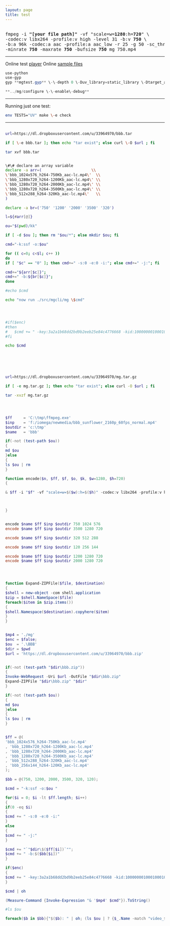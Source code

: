 ```yaml
---
layout: page
title: test
---
```


<pre>

fmpeg -i <b>"[your file path]"</b> -vf "scale=w=<b>1280</b>:h=<b>720</b>" \
-codec:v libx264 -profile:v high -level 31 -b:v <b>750</b> \
-b:a 96k -codec:a aac -profile:a aac_low -r 25 -g 50 -sc_threshold 0 -x264opts ratetol=0.1 \
-minrate <b>750</b> -maxrate <b>750</b> -bufsize <b>750</b> mg_750.mp4
</pre>




----------

[PLAY]: https://cdn.rawgit.com/mediagoom/Play/v0.0.3/index.html?src=https://cdn.rawgit.com/mediagoom/Play/v0.0.2/bb "Media Goom Sample Player"

[TAR]: https://dl.dropboxusercontent.com/u/33964970/bbb.tar "sample files"

Online test [player][PLAY]
Online [sample files][TAR] 


```powershell
use-python
use-gyp
gyp **mgtest.gyp** \-\-depth 0 \-Duv_library=static_library \-Dtarget_arch=ia32 \-I../deps/libuv/common.gypi

**../mg/configure \-\-enable\-debug**
```

----------

Running just one test:

```bash
env TESTS="UV" make \-e check
```

----------
```bash

url=https://dl.dropboxusercontent.com/u/33964970/bbb.tar

if [ \-e bbb.tar ]; then echo "tar exist"; else curl \-O $url ; fi

tar xvf bbb.tar 


\#\# declare an array variable
declare -a arr=(                      \\
\'bbb_1024x576_h264-750Kb_aac-lc.mp4\'  \\
\'bbb_1280x720_h264-1200Kb_aac-lc.mp4\' \\
\'bbb_1280x720_h264-2000Kb_aac-lc.mp4\' \\
\'bbb_1280x720_h264-3500Kb_aac-lc.mp4\' \\
\'bbb_512x288_h264-320Kb_aac-lc.mp4\'   \\
)

declare -a br=('750' '1200' '2000' '3500' '320')

l=${#arr[@]}

ou="$(pwd)/kk"

if [ -d $ou ]; then rm "$ou/*"; else mkdir $ou; fi

cmd="-k:ssf -o:$ou"

for (( c=0; c<$l; c++ ))
do  
if [ "$c" == "0" ]; then cmd+=" -s:0 -e:0 -i:"; else cmd+=" -j:"; fi

cmd+="${arr[$c]}";
cmd+=" -b:${br[$c]}";
done

#echo $cmd

echo "now run ./src/mgcli/mg \$cmd"




#if($enc)
#then
#	$cmd += " -key:3a2a1b68dd2bd9b2eeb25e84c4776668 -kid:10000000100010001000100000000001 `"-playreadyurl:http://playready.directtaps.net/pr/svc/rightsmanager.asmx?PlayRight=1&amp;UseSimpleNonPersistentLicense=1`" -senc_flags:0  -clearkey:true"
#fi

echo $cmd






```

```bash

url=https://dl.dropboxusercontent.com/u/33964970/mg.tar.gz

if [ -e mg.tar.gz ]; then echo "tar exist"; else curl -O $url ; fi

tar -xvzf mg.tar.gz

```


```powershell



$ff     = 'C:\tmp\ffmpeg.exe'
$inp    = 'f:/iomega/newmedia/bbb_sunflower_2160p_60fps_normal.mp4'
$outdir = 'c:\tmp'
$name   = 'bbb'

if(-not (test-path $ou))
{
md $ou
}else
{
ls $ou | rm
}

function encode($n, $ff, $f, $o, $k, $w=1280, $h=720)
{

& $ff -i "$f" -vf "scale=w=$($w):h=$($h)" -codec:v libx264 -profile:v high -level 31 -b:v "$($k)k" -b:a 96k -codec:a aac -profile:a aac_low -r 25 -g 50 -sc_threshold 0 -minrate "$($k)k" -maxrate "$($k)k" -bufsize "$($k * 1)k" -x264opts ratetol=0.1 "$outdir\$($n)_$($w)x$($h)_h264-$($k)Kb_aac-lc.mp4"



}


encode $name $ff $inp $outdir 750 1024 576
encode $name $ff $inp $outdir 3500 1280 720

encode $name $ff $inp $outdir 320 512 288

encode $name $ff $inp $outdir 120 256 144

encode $name $ff $inp $outdir 1200 1280 720
encode $name $ff $inp $outdir 2000 1280 720



```

```powershell


function Expand-ZIPFile($file, $destination)
{
$shell = new-object -com shell.application
$zip = $shell.NameSpace($file)
foreach($item in $zip.items())
{
$shell.Namespace($destination).copyhere($item)
}
}


$mp4 = './mg'
$enc = $false;
$ou  = '.\BBB'
$dir = $pwd
$url = 'https://dl.dropboxusercontent.com/u/33964970/bbb.zip'


if(-not (test-path "$dir\bbb.zip"))
{
Invoke-WebRequest -Uri $url -OutFile "$dir\bbb.zip"
Expand-ZIPFile "$dir\bbb.zip" "$dir"
}

if(-not (test-path $ou))
{
md $ou
}else
{
ls $ou | rm
}


$ff = @(
'bbb_1024x576_h264-750Kb_aac-lc.mp4'
, 'bbb_1280x720_h264-1200Kb_aac-lc.mp4' 
, 'bbb_1280x720_h264-2000Kb_aac-lc.mp4' 
, 'bbb_1280x720_h264-3500Kb_aac-lc.mp4'
, 'bbb_512x288_h264-320Kb_aac-lc.mp4'
, 'bbb_256x144_h264-120Kb_aac-lc.mp4'
);

$bb = @(750, 1200, 2000, 3500, 320, 120); 

$cmd = "-k:ssf -o:$ou "

for($i = 0; $i -lt $ff.length; $i++)
{
if(0 -eq $i)
{
$cmd += " -s:0 -e:0 -i:"
}
else
{
$cmd += " -j:"
}

$cmd += "`"$dir\$($ff[$i])`"";
$cmd += " -b:$($bb[$i])"
}

if($enc)
{
$cmd += " -key:3a2a1b68dd2bd9b2eeb25e84c4776668 -kid:10000000100010001000100000000001 `"-playreadyurl:http://playready.directtaps.net/pr/svc/rightsmanager.asmx?PlayRight=1&amp;UseSimpleNonPersistentLicense=1`" -senc_flags:0  -clearkey:true"
}

$cmd | oh

(Measure-Command {Invoke-Expression "& '$mp4' $cmd"}).ToString()

#ls $ou

foreach($b in $bb){"$($b): " | oh; (ls $ou | ? {$_.Name -match "video_$($b)000_"} | measure-object -maximum -property 'length').maximum / 2 * 8 / 1024}

```



